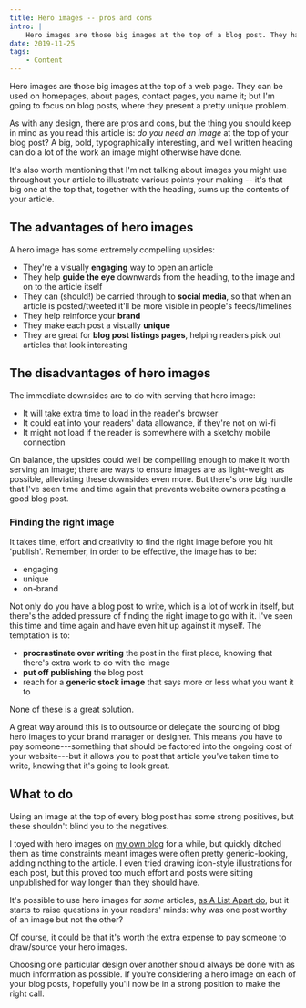 ```yaml
---
title: Hero images -- pros and cons
intro: |
    Hero images are those big images at the top of a blog post. They have some compelling benefits, but there are some things to consider.
date: 2019-11-25
tags:
    - Content
---
```


Hero images are those big images at the top of a web page. They can be used on homepages, about pages, contact pages, you name it; but I'm going to focus on blog posts, where they present a pretty unique problem.

As with any design, there are pros and cons, but the thing you should keep in mind as you read this article is: *do you need an image* at the top of your blog post? A big, bold, typographically interesting, and well written heading can do a lot of the work an image might otherwise have done.

It's also worth mentioning that I'm not talking about images you might use throughout your article to illustrate various points your making -- it's that big one at the top that, together with the heading, sums up the contents of your article.


## The advantages of hero images

A hero image has some extremely compelling upsides:

- They're a visually <b>engaging</b> way to open an article
- They help <b>guide the eye</b> downwards from the heading, to the image and on to the article itself
- They can (should!) be carried through to <b>social media</b>, so that when an article is posted/tweeted it'll be more visible in people's feeds/timelines
- They help reinforce your <b>brand</b>
- They make each post a visually <b>unique</b>
- They are great for <b>blog post listings pages</b>, helping readers pick out articles that look interesting


## The disadvantages of hero images

The immediate downsides are to do with serving that hero image:

- It will take extra time to load in the reader's browser
- It could eat into your readers' data allowance, if they're not on wi-fi
- It might not load if the reader is somewhere with a sketchy mobile connection

On balance, the upsides could well be compelling enough to make it worth serving an image; there are ways to ensure images are as light-weight as possible, alleviating these downsides even more. But there's one big hurdle that I've seen time and time again that prevents website owners posting a good blog post.

### Finding the right image

It takes time, effort and creativity to find the right image before you hit 'publish'. Remember, in order to be effective, the image has to be:

- engaging
- unique
- on-brand

Not only do you have a blog post to write, which is a lot of work in itself, but there's the added pressure of finding the right image to go with it. I've seen this time and time again and have even hit up against it myself. The temptation is to:

- <b>procrastinate over writing</b> the post in the first place, knowing that there's extra work to do with the image
- <b>put off publishing</b> the blog post
- reach for a <b>generic stock image</b> that says more or less what you want it to

None of these is a great solution.

A great way around this is to outsource or delegate the sourcing of blog hero images to your brand manager or designer. This means you have to pay someone---something that should be factored into the ongoing cost of your website---but it allows you to post that article you've taken time to write, knowing that it's going to look great.


## What to do

Using an image at the top of every blog post has some strong positives, but these shouldn't blind you to the negatives.

I toyed with hero images on [my own blog](/blog/) for a while, but quickly ditched them as time constraints meant images were often pretty generic-looking, adding nothing to the article. I even tried drawing icon-style illustrations for each post, but this proved too much effort and posts were sitting unpublished for way longer than they should have.

It's possible to use hero images for *some* articles, [as A List Apart do](https://alistapart.com), but it starts to raise questions in your readers' minds: why was one post worthy of an image but not the other?

Of course, it could be that it's worth the extra expense to pay someone to draw/source your hero images.

Choosing one particular design over another should always be done with as much information as possible. If you're considering a hero image on each of your blog posts, hopefully you'll now be in a strong position to make the right call.
